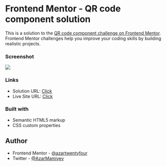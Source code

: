 # Frontend Mentor - QR code component solution

This is a solution to the [QR code component challenge on Frontend Mentor](https://www.frontendmentor.io/challenges/qr-code-component-iux_sIO_H). Frontend Mentor challenges help you improve your coding skills by building realistic projects.


### Screenshot

![](https://github.com/azartwentyfour/frontendmentor_qr-code-component/blob/main/screenshot.png?raw=true)


### Links

- Solution URL: [Click](https://www.frontendmentor.io/solutions/qr-code-component-solution-using-pure-html-and-css-HJeYdsz5G5)
- Live Site URL: [Click](https://github.com/azartwentyfour/frontendmentor_qr-code-component)


### Built with

- Semantic HTML5 markup
- CSS custom properties


## Author

- Frontend Mentor - [@azartwentyfour](https://www.frontendmentor.io/profile/azartwentyfour)
- Twitter - [@AzarMamiyev](https://www.twitter.com/AzarMamiyev)
